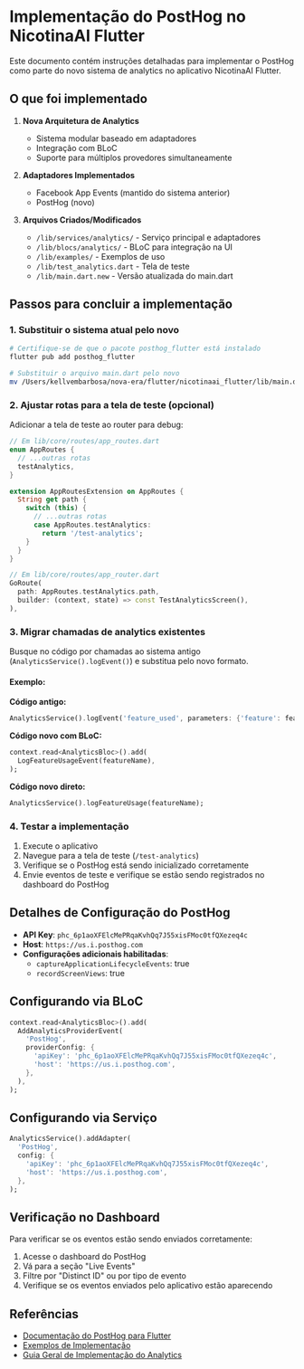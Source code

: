 # Implementação do PostHog no NicotinaAI Flutter

Este documento contém instruções detalhadas para implementar o PostHog como parte do novo sistema de analytics no aplicativo NicotinaAI Flutter.

## O que foi implementado

1. **Nova Arquitetura de Analytics**
   - Sistema modular baseado em adaptadores
   - Integração com BLoC
   - Suporte para múltiplos provedores simultaneamente

2. **Adaptadores Implementados**
   - Facebook App Events (mantido do sistema anterior)
   - PostHog (novo)

3. **Arquivos Criados/Modificados**
   - `/lib/services/analytics/` - Serviço principal e adaptadores
   - `/lib/blocs/analytics/` - BLoC para integração na UI
   - `/lib/examples/` - Exemplos de uso
   - `/lib/test_analytics.dart` - Tela de teste
   - `/lib/main.dart.new` - Versão atualizada do main.dart

## Passos para concluir a implementação

### 1. Substituir o sistema atual pelo novo

```bash
# Certifique-se de que o pacote posthog_flutter está instalado
flutter pub add posthog_flutter

# Substituir o arquivo main.dart pelo novo
mv /Users/kellvembarbosa/nova-era/flutter/nicotinaai_flutter/lib/main.dart.new /Users/kellvembarbosa/nova-era/flutter/nicotinaai_flutter/lib/main.dart
```

### 2. Ajustar rotas para a tela de teste (opcional)

Adicionar a tela de teste ao router para debug:

```dart
// Em lib/core/routes/app_routes.dart
enum AppRoutes {
  // ...outras rotas
  testAnalytics,
}

extension AppRoutesExtension on AppRoutes {
  String get path {
    switch (this) {
      // ...outras rotas
      case AppRoutes.testAnalytics:
        return '/test-analytics';
    }
  }
}

// Em lib/core/routes/app_router.dart
GoRoute(
  path: AppRoutes.testAnalytics.path,
  builder: (context, state) => const TestAnalyticsScreen(),
),
```

### 3. Migrar chamadas de analytics existentes

Busque no código por chamadas ao sistema antigo (`AnalyticsService().logEvent()`) e substitua pelo novo formato.

#### Exemplo:

**Código antigo:**
```dart
AnalyticsService().logEvent('feature_used', parameters: {'feature': featureName});
```

**Código novo com BLoC:**
```dart
context.read<AnalyticsBloc>().add(
  LogFeatureUsageEvent(featureName),
);
```

**Código novo direto:**
```dart
AnalyticsService().logFeatureUsage(featureName);
```

### 4. Testar a implementação

1. Execute o aplicativo
2. Navegue para a tela de teste (`/test-analytics`)
3. Verifique se o PostHog está sendo inicializado corretamente
4. Envie eventos de teste e verifique se estão sendo registrados no dashboard do PostHog

## Detalhes de Configuração do PostHog

- **API Key**: `phc_6p1aoXFElcMePRqaKvhQq7J55xisFMoc0tfQXezeq4c`
- **Host**: `https://us.i.posthog.com`
- **Configurações adicionais habilitadas**:
  - `captureApplicationLifecycleEvents`: true
  - `recordScreenViews`: true

## Configurando via BLoC

```dart
context.read<AnalyticsBloc>().add(
  AddAnalyticsProviderEvent(
    'PostHog',
    providerConfig: {
      'apiKey': 'phc_6p1aoXFElcMePRqaKvhQq7J55xisFMoc0tfQXezeq4c',
      'host': 'https://us.i.posthog.com',
    },
  ),
);
```

## Configurando via Serviço

```dart
AnalyticsService().addAdapter(
  'PostHog',
  config: {
    'apiKey': 'phc_6p1aoXFElcMePRqaKvhQq7J55xisFMoc0tfQXezeq4c',
    'host': 'https://us.i.posthog.com',
  },
);
```

## Verificação no Dashboard

Para verificar se os eventos estão sendo enviados corretamente:

1. Acesse o dashboard do PostHog
2. Vá para a seção "Live Events"
3. Filtre por "Distinct ID" ou por tipo de evento
4. Verifique se os eventos enviados pelo aplicativo estão aparecendo

## Referências

- [Documentação do PostHog para Flutter](https://posthog.com/docs/libraries/flutter)
- [Exemplos de Implementação](/Users/kellvembarbosa/nova-era/flutter/nicotinaai_flutter/lib/examples/)
- [Guia Geral de Implementação do Analytics](/Users/kellvembarbosa/nova-era/flutter/nicotinaai_flutter/ANALYTICS_IMPLEMENTATION_GUIDE.md)